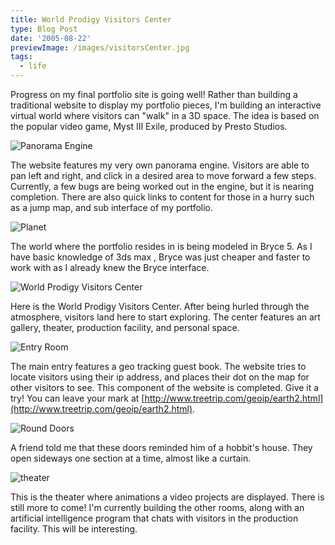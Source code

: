 ```yaml
---
title: World Prodigy Visitors Center
type: Blog Post
date: '2005-08-22'
previewImage: /images/visitorsCenter.jpg
tags:
  - life
---
```

Progress on my final portfolio site is going well! Rather than building a traditional website to display my portfolio pieces, I'm building an interactive virtual world where visitors can "walk" in a 3D space. The idea is based on the popular video game, Myst III Exile, produced by Presto Studios.

![Panorama Engine](/images/20050822-worldProdWeb.jpg)

The website features my very own panorama engine. Visitors are able to pan left and right, and click in a desired area to move forward a few steps. Currently, a few bugs are being worked out in the engine, but it is nearing completion. There are also quick links to content for those in a hurry such as a jump map, and sub interface of my portfolio.

![Planet](/images/20050822-planetB.jpg)

The world where the portfolio resides in is being modeled in Bryce 5. As I have basic knowledge of 3ds max , Bryce was just cheaper and faster to work with as I already knew the Bryce interface.

![World Prodigy Visitors Center](/images/20050822-wpvs.jpg)

Here is the World Prodigy Visitors Center. After being hurled through the atmosphere, visitors land here to start exploring. The center features an art gallery, theater, production facility, and personal space.

![Entry Room](/images/20050822-inside.jpg)

The main entry features a geo tracking guest book. The website tries to locate visitors using their ip address, and places their dot on the map for other visitors to see. This component of the website is completed. Give it a try! You can leave your mark at [http://www.treetrip.com/geoip/earth2.html](http://www.treetrip.com/geoip/earth2.html).

![Round Doors](/images/20050822-roundDoor.jpg)

A friend told me that these doors reminded him of a hobbit's house. They open sideways one section at a time, almost like a curtain.

![theater](/images/20050828-theater2.jpg)

This is the theater where animations a video projects are displayed. There is still more to come! I'm currently building the other rooms, along with an artificial intelligence program that chats with visitors in the production facility. This will be interesting.
